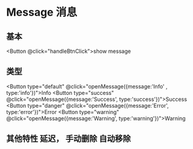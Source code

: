 # Message 消息

## 基本
<Button @click="handleBtnClick">show message</Button>

## 类型

<Button type="default" @click="openMessage({message:'Info' , type:'info'})">Info</Button>
<Button type="success" @click="openMessage({message:'Success', type:'success'})">Success</Button>
<Button type="danger" @click="openMessage({message:'Error', type:'error'})">Error</Button>
<Button type="warning" @click="openMessage({message:'Warning', type:'warning'})">Warning</Button>

## 其他特性  延迟， 手动删除 自动移除

<script setup>
import {Button, openMessage} from 'salix-ui';


const handleBtnClick= () => {
    console.log('hi');
    openMessage({
        message:"I'm a Message",
        type:"success"
    })
}

</script>